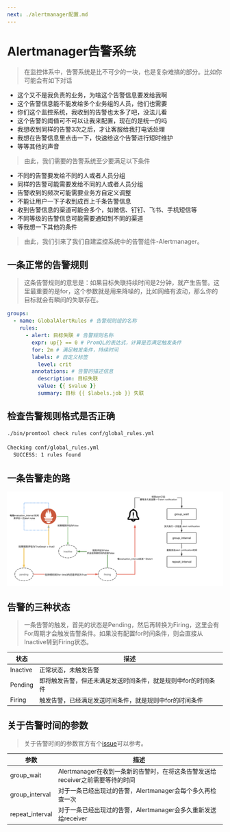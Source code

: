 ```yaml
---
next: ./alertmanager配置.md
---
```

# Alertmanager告警系统

> 在监控体系中，告警系统是比不可少的一块，也是复杂难搞的部分。比如你可能会有如下对话

- 这个又不是我负责的业务，为啥这个告警信息要发给我啊
- 这个告警信息能不能发给多个业务组的人员，他们也需要
- 你们这个监控系统，我收到的告警也太多了吧，没法儿看
- 这个告警的阈值可不可以让我来配置，现在的是统一的吗
- 我想收到同样的告警3次之后，才让客服给我打电话处理
- 我想在告警信息里点击一下，快速给这个告警进行短时维护
- 等等其他的声音

> 由此，我们需要的告警系统至少要满足以下条件

- 不同的告警要发给不同的人或者人员分组
- 同样的告警可能需要发给不同的人或者人员分组
- 告警收到的频次可能需要业务方自定义调整
- 不能让用户一下子收到成百上千条告警信息
- 收到告警信息的渠道可能会多个，如微信、钉钉、飞书、手机短信等
- 不同等级的告警信息可能需要通知到不同的渠道
- 等我想一下其他的条件

> 由此，我们引来了我们自建监控系统中的告警组件-Alertmanager。

## 一条正常的告警规则

> 这条告警规则的意思是：如果目标失联持续时间是2分钟，就产生告警。这里最重要的是for，这个参数就是用来降噪的，比如网络有波动，那么你的目标就会有瞬间的失联存在。

```yaml
groups:
  - name: GlobalAlertRules # 告警规则组的名称
    rules:
      - alert: 目标失联 # 告警规则名称
        expr: up{} == 0 # PromQL的表达式，计算是否满足触发条件
        for: 2m # 满足触发条件，持续时间
        labels: # 自定义标签
          level: crit
        annotations: # 告警的描述信息
          description: 目标失联
          value: {{ $value }}
          summary: 目标 {{ $labels.job }} 失联
```

## 检查告警规则格式是否正确

```sh
./bin/promtool check rules conf/global_rules.yml

Checking conf/global_rules.yml
  SUCCESS: 1 rules found
```

## 一条告警走的路

![告警走的路](./alertmanager_notification.png)

## 告警的三种状态

> 一条告警的触发，首先的状态是Pending，然后再转换为Firing，这里会有For周期才会触发告警条件。如果没有配置for时间条件，则会直接从Inactive转到Firing状态。

| 状态     | 描述                                                          |
| -------- | ------------------------------------------------------------- |
| Inactive | 正常状态，未触发告警                                          |
| Pending  | 即将触发告警，但还未满足发送时间条件，就是规则中for的时间条件 |
| Firing   | 触发告警，已经满足发送时间条件，就是规则中for的时间条件       |

## 关于告警时间的参数

> 关于告警时间的参数官方有个[issue](https://github.com/prometheus/alertmanager/issues/2647)可以参考。

| 参数            | 描述                                                                           |
| --------------- | ------------------------------------------------------------------------------ |
| group_wait      | Alertmanager在收到一条新的告警时，在将这条告警发送给receiver之前需要等待的时间 |
| group_interval  | 对于一条已经出现过的告警，Alertmanager会每个多久再检查一次                     |
| repeat_interval | 对于一条已经出现过的告警，Alertmanager会多久重新发送给receiver                 |
